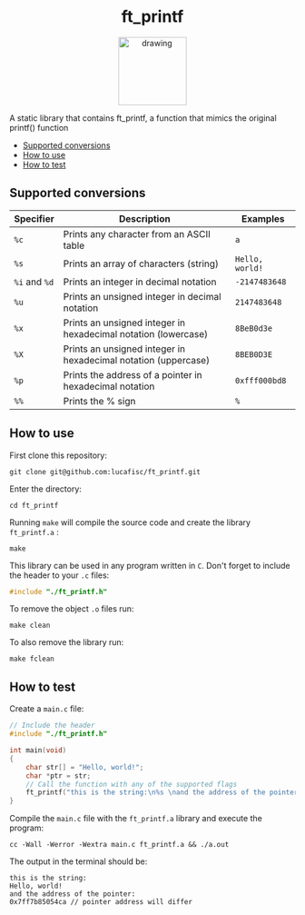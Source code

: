 <h1 align="center">ft_printf</h1>

<p align="center">
<img src="https://i.imgur.com/2SyDnUm.png" alt="drawing" width="120"/>
</p>

A static library that contains ft_printf, a function that mimics the original printf() function

- [Supported conversions](#supported-conversions)
- [How to use](#how-to-use)
- [How to test](#how-to-test)

## Supported conversions

| Specifier | Description | Examples |
| --- | --- | --- |
| `%c` | Prints any character from an ASCII table | `a` |
| `%s` | Prints an array of characters (string) | `Hello, world!` |
| `%i` and `%d` | Prints an integer in decimal notation | `-2147483648`|
| `%u` | Prints an unsigned integer in decimal notation | `2147483648` |
| `%x` | Prints an unsigned integer in hexadecimal notation (lowercase) | `8BeB0d3e` |
| `%X` | Prints an unsigned integer in hexadecimal notation (uppercase) | `8BEB0D3E` |
| `%p` | Prints the address of a pointer in hexadecimal notation | `0xfff000bd8` |
| `%%` | Prints the % sign | `%` |

## How to use

First clone this repository:

```
git clone git@github.com:lucafisc/ft_printf.git
```

Enter the directory:

```
cd ft_printf
```

Running `make` will compile the source code and create the library `ft_printf.a` :

```
make
```

This library can be used in any program written in `C`. Don't forget to include the header to your `.c` files:

```c
#include "./ft_printf.h"
```

To remove the object `.o` files run:

```
make clean
```

To also remove the library run:

```
make fclean
```

## How to test

Create a `main.c` file:

```c
// Include the header
#include "./ft_printf.h"

int	main(void)
{
	char str[] = "Hello, world!";
	char *ptr = str;
	// Call the function with any of the supported flags
	ft_printf("this is the string:\n%s \nand the address of the pointer:\n%p\n", str, ptr);
}
```

Compile the `main.c` file with the `ft_printf.a` library and execute the program:

```
cc -Wall -Werror -Wextra main.c ft_printf.a && ./a.out
```

The output in the terminal should be:

```
this is the string:
Hello, world! 
and the address of the pointer:
0x7ff7b85054ca // pointer address will differ
```
